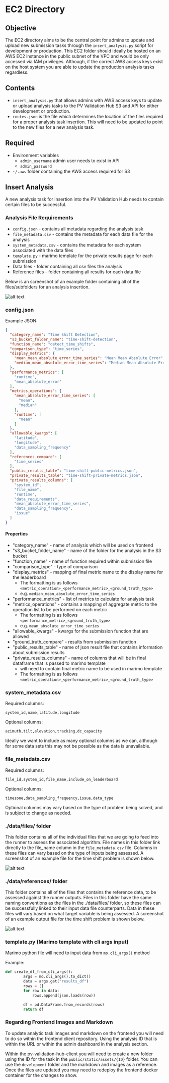 # EC2 Directory

## Objective

The EC2 directory aims to be the central point for admins to update and upload new submission tasks through the `insert_analysis.py` script for development or production. This EC2 folder should ideally be hosted on an AWS EC2 instance in the public subnet of the VPC and would be only accessed via IAM privileges. Although, if the correct AWS access keys exist on the host system you are able to update the production analysis tasks regardless.

## Contents

- `insert_analysis.py` that allows admins with AWS access keys to update or upload analysis tasks to the PV Validation Hub S3 and API for either development or production.
- `routes.json` is the file which determines the location of the files required for a proper analysis task insertion. This will need to be updated to point to the new files for a new analysis task.

## Required

- Environment variables
  - `admin_username` admin user needs to exist in API
  - `admin_password`
- `~/.aws` folder containing the AWS access required for S3 

## Insert Analysis

A new analysis task for insertion into the PV Validation Hub needs to contain certain files to be successful.

### Analysis File Requirements

- `config.json` - contains all metadata regarding the analysis task
- `file_metadata.csv` - contains the metadata for each data file for the analysis
- `system_metadata.csv` - contains the metadata for each system associated with the data files
- `template.py` - marimo template for the private results page for each submission
- Data files - folder containing all csv files the analysis
- Reference files - folder containing all results for each data file

Below is an screenshot of an example folder containing all of the files/subfolders for an analysis insertion.

![alt text](file-structure-example.png)

### config.json

Example JSON:

```json
{
  "category_name": "Time Shift Detection",
  "s3_bucket_folder_name": "time-shift-detection",
  "function_name": "detect_time_shifts",
  "comparison_type": "time_series",
  "display_metrics": {
    "mean_mean_absolute_error_time_series": "Mean Mean Absolute Error",
    "median_mean_absolute_error_time_series": "Median Mean Absolute Error"
  },
  "performance_metrics": [
    "runtime",
    "mean_absolute_error"
  ],
  "metrics_operations": {
    "mean_absolute_error_time_series": [
      "mean",
      "median"
    ],
    "runtime": [
      "mean"
    ]
  },
  "allowable_kwargs": [
    "latitude",
    "longitude",
    "data_sampling_frequency"
  ],
  "references_compare": [
    "time_series"
  ],
  "public_results_table": "time-shift-public-metrics.json",
  "private_results_table": "time-shift-private-metrics.json",
  "private_results_columns": [
    "system_id",
    "file_name",
    "runtime",
    "data_requirements",
    "mean_absolute_error_time_series",
    "data_sampling_frequency",
    "issue"
  ]
}
```

#### Properties

- "category_name" - name of analysis which will be used on frontend
- "s3_bucket_folder_name" - name of the folder for the analysis in the S3 bucket
- "function_name" - name of function required within submission file
- "comparison_type" - type of comparison
- "display_metrics" - mapping of final metric name to the display name for the leaderboard
  - The formatting is as follows `<metric_operation>_<performance_metric>_<ground_truth_type>`
  - e.g. `median_mean_absolute_error_time_series`
- "performance_metrics" - list of metrics to calculate for analysis task
- "metrics_operations" - contains a mapping of aggregate metric to the operation list to be performed on each metric
  - The formatting is as follows `<performance_metric>_<ground_truth_type>`
  - e.g. `mean_absolute_error_time_series`
- "allowable_kwargs" - kwargs for the submission function that are allowed
- "ground_truth_compare" - results from submission function
- "public_results_table" - name of json result file that contains information about submission results
- "private_results_columns" - name of columns that will be in final dataframe that is passed to marimo template
  - will need to contain final metric name to be used in marimo template
  - The formatting is as follows `<metric_operation>_<performance_metric>_<ground_truth_type>`

### system_metadata.csv

Required columns:

```csv
system_id,name,latitude,longitude
```

Optional columns:

```csv
azimuth,tilt,elevation,tracking,dc_capacity
```

Ideally we want to include as many optional columns as we can, although for some data sets this may not be possible as the data is unavailable.


### file_metadata.csv

Required columns:

```csv
file_id,system_id,file_name,include_on_leaderboard
```

Optional columns:

```csv
timezone,data_sampling_frequency,issue,data_type
```

Optional columns may vary based on the type of problem being solved, and is subject to change as needed.

### ./data/files/ folder

This folder contains all of the individual files that we are going to feed into the runner to assess the associated algorithm. File names in this folder link directly to the file_name column in the `file_metadata.csv` file. Columns in these files can vary based on the type of inputs being assessed. A screenshot of an example file for the time shift problem is shown below.

![alt text](input-file-data.png)

### ./data/references/ folder

This folder contains all of the files that contains the reference data, to be assessed against the runner outputs. Files in this folder have the same naming conventions as the files in the ./data/files/ folder, so these files can be successfully linked to their input data file counterparts. Data in these files will vary based on what target variable is being assessed. A screenshot of an example output file for the time shift problem is shown below.

![alt text](output-file-data.png)

### template.py (Marimo template with cli args input)

Marimo python file will need to input data from `mo.cli_args()` method

Example:

```python
def create_df_from_cli_args():
        args = mo.cli_args().to_dict()
        data = args.get("results_df")
        rows = []
        for row in data:
            rows.append(json.loads(row))

        df = pd.DataFrame.from_records(rows)
        return df
```

### Regarding Frontend Images and Markdown

To update analytic task images and markdown on the frontend you will need to do so within the frontend client repository. Using the analysis ID that is within the URL or within the admin dashboard in the analysis section.

Within the pv-validation-hub-client you will need to create a new folder using the ID for the task in the `public/static/assets/{ID}` folder. You can use the `development` folder and the markdown and images as a reference. Once the files are updated you may need to redeploy the frontend docker container for the changes to show.
